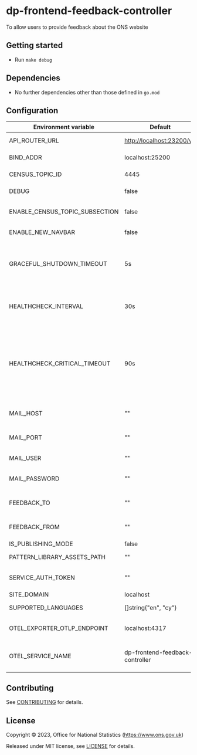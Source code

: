 # dp-frontend-feedback-controller

To allow users to provide feedback about the ONS website

## Getting started

- Run `make debug`

## Dependencies

- No further dependencies other than those defined in `go.mod`

## Configuration

| Environment variable           | Default                     | Description                                                                                                        |
| ------------------------------ | --------------------------- | ------------------------------------------------------------------------------------------------------------------ |
| API_ROUTER_URL                 | <http://localhost:23200/v1> | The URL of the [dp-api-router](https://github.com/ONSdigital/dp-api-router)                                        |
| BIND_ADDR                      | localhost:25200             | The host and port to bind to                                                                                       |
| CENSUS_TOPIC_ID                | 4445                        | The census topic id                                                                                                |
| DEBUG                          | false                       | Enable debug mode                                                                                                  |
| ENABLE_CENSUS_TOPIC_SUBSECTION | false                       | Enable census topic subsection                                                                                     |
| ENABLE_NEW_NAVBAR              | false                       | Enable new navigation bar                                                                                          |
| GRACEFUL_SHUTDOWN_TIMEOUT      | 5s                          | The graceful shutdown timeout in seconds (`time.Duration` format)                                                  |
| HEALTHCHECK_INTERVAL           | 30s                         | Time between self-healthchecks (`time.Duration` format)                                                            |
| HEALTHCHECK_CRITICAL_TIMEOUT   | 90s                         | Time to wait until an unhealthy dependent propagates its state to make this app unhealthy (`time.Duration` format) |
| MAIL_HOST                      | ""                          | The host for the mail server.                                                                                      |
| MAIL_PORT                      | ""                          | The port for the mail server.                                                                                      |
| MAIL_USER                      | ""                          | A user on the mail server.                                                                                         |
| MAIL_PASSWORD                  | ""                          | The password for the mail server user.                                                                             |
| FEEDBACK_TO                    | ""                          | Receiver email address for feedback.                                                                               |
| FEEDBACK_FROM                  | ""                          | Sender email address for feedback.                                                                                 |
| IS_PUBLISHING_MODE             | false                       |
| PATTERN_LIBRARY_ASSETS_PATH    | ""                          | Pattern library location                                                                                           |
| SERVICE_AUTH_TOKEN             | ""                          | Service authorisation token                                                                                        |
| SITE_DOMAIN                    | localhost                   |
| SUPPORTED_LANGUAGES            | []string{"en", "cy"}        | Supported languages                                                                                                |
| OTEL_EXPORTER_OTLP_ENDPOINT    | localhost:4317                         | Endpoint for OpenTelemetry service
| OTEL_SERVICE_NAME              | dp-frontend-feedback-controller        | Label of service for OpenTelemetry service

## Contributing

See [CONTRIBUTING](CONTRIBUTING.md) for details.

## License

Copyright © 2023, Office for National Statistics (<https://www.ons.gov.uk>)

Released under MIT license, see [LICENSE](LICENSE.md) for details.

